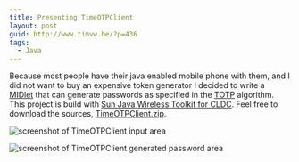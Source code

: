 ```yaml
---
title: Presenting TimeOTPClient
layout: post
guid: http://www.timvw.be/?p=436
tags:
  - Java
---
```

Because most people have their java enabled mobile phone with them, and I did not want to buy an expensive token generator I decided to write a [MIDlet](http://en.wikipedia.org/wiki/MIDlet) that can generate passwords as specified in the [TOTP](http://www.ietf.org/internet-drafts/draft-mraihi-totp-timebased-00.txt) algorithm. This project is build with [Sun Java Wireless Toolkit for CLDC](http://java.sun.com/products/sjwtoolkit). Feel free to download the sources, [TimeOTPClient.zip](http://www.timvw.be/wp-content/code/java/TimeOTPClient.zip).

![screenshot of TimeOTPClient input area](http://www.timvw.be/wp-content/images/timeotpclient_inputsecret.gif)
  
![screenshot of TimeOTPClient generated password area](http://www.timvw.be/wp-content/images/timeotpclient_generated.gif)